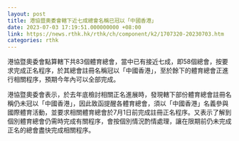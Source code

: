 ```yaml
---
layout: post
title: 港協暨奧委會轄下近七成總會名稱已冠以「中國香港」
date: 2023-07-03 17:19:51.000000000 +08:00
link: https://news.rthk.hk/rthk/ch/component/k2/1707320-20230703.htm
categories: rthk
---
```


港協暨奧委會點算轄下共83個體育總會，當中已有接近七成，即58個總會，按要求完成正名程序，於其總會註冊名稱冠以「中國香港」，至於餘下的體育總會正進行相關程序，預期今年內可以全部完成。

港協暨奧委會表示，於去年底檢討相關正名進展時，發現轄下部份體育總會註冊名稱仍未冠以「中國香港」，因此致函提醒各體育總會，須以「中國香港」名義參與國際體育活動，並要求相關體育總會於7月1日前完成註冊正名程序。又表示了解到個別體育總會仍需時完成有關程序，會按個別情況酌情處理，讓在限期前仍未完成正名的總會盡快完成相關程序。
